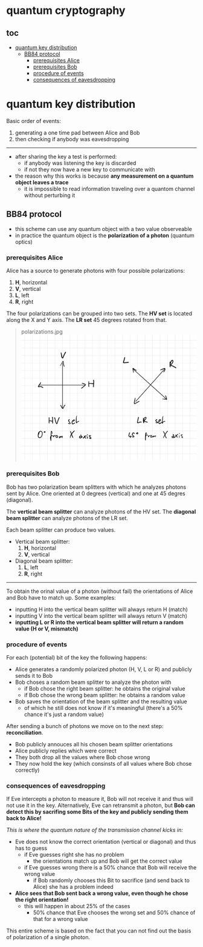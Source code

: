 # quantum cryptography

## toc

<!-- vim-markdown-toc GFM -->

* [quantum key distribution](#quantum-key-distribution)
  * [BB84 protocol](#bb84-protocol)
    * [prerequisites Alice](#prerequisites-alice)
    * [prerequisites Bob](#prerequisites-bob)
    * [procedure of events](#procedure-of-events)
    * [consequences of eavesdropping](#consequences-of-eavesdropping)

<!-- vim-markdown-toc -->

# quantum key distribution

Basic order of events:

1. generating a one time pad between Alice and Bob
2. then checking if anybody was eavesdropping

---

* after sharing the key a test is performed:
  * if anybody was listening the key is discarded
  * if not they now have a new key to communicate with
* the reason why this works is because **any measurement on a quantum object leaves a trace**
  * it is impossible to read information traveling over a quantom channel without perturbing it

## BB84 protocol

* this scheme can use any quantum object with a two value observeable
* in practice the quantum object is the **polarization of a photon** (quantum optics)

### prerequisites Alice

Alice has a source to generate photons with four possible polarizations:

1. **H**, horizontal
2. **V**, vertical
3. **L**, left
4. **R**, right

The four polarizations can be grouped into two sets.
The **HV set** is located along the X and Y axis. The **LR set** 45 degrees rotated from that.

> polarizations.jpg
<img src="media/polarizations.jpg"></img>


### prerequisites Bob

Bob has two polarization beam splitters with which he analyzes photons sent by Alice. One oriented at 0 degrees (vertical) and one at 45 degres (diagonal).

The **vertical beam splitter** can analyze photons of the HV set. The **diagonal beam splitter** can analyze photons of the LR set.

Each beam splitter can produce two values.
* Vertical beam splitter:
  1. **H**, horizontal
  2. **V**, vertical
* Diagonal beam splitter:
  1. **L**, left
  2. **R**, right

---

To obtain the orinal value of a photon (without fail) the orientations of Alice and Bob have to match up. Some examples:

* inputting H into the vertical beam splitter will always return H (match)
* inputting V into the vertical beam splitter will always return V (match)
* **inputting L or R into the vertical beam splitter will return a random value (H or V, mismatch)**

### procedure of events

For each (potential) bit of the key the following happens:

* Alice generates a randomly polarized photon (H, V, L or R) and publicly sends it to Bob
* Bob choses a random beam splitter to analyze the photon with
  * if Bob chose the right beam splitter: he obtains the original value
  * if Bob chose the wrong beam splitter: he obtains a random value
* Bob saves the orientation of the beam splitter and the resulting value 
  * of which he still does not know if it's meaningful (there's a 50% chance it's just a random value)

After sending a bunch of photons we move on to the next step: **reconciliation**.

* Bob publicly annouces all his chosen beam splitter orientations
* Alice publicly replies which were correct
* They both drop all the values where Bob chose wrong
* They now hold the key (which consinsts of all values where Bob chose correctly)

### consequences of eavesdropping

If Eve intercepts a photon to measure it, Bob will not receive it and thus will not use it in the key.
Alternatively, Eve can retransmit a photon, but **Bob can detect this by sacrifing some
Bits of the key and publicly sending them back to Alice!**

_This is where the quantum nature of the transmission channel kicks in:_

* Eve does not know the correct orientation (vertical or diagonal) and thus has to guess
  * if Eve guesses right she has no problem
    * the orientations match up and Bob will get the correct value
  * if Eve guesses wrong there is a 50% chance that Bob will receive the wrong value
    * if Bob randomly chooses this Bit to sacrifice (and send back to Alice) she has a problem indeed
* **Alice sees that Bob sent back a wrong value, even though he chose the right orientation!**
  * this will happen in about 25% of the cases
    * 50% chance that Eve chooses the wrong set and 50% chance of that for a wrong value

This entire scheme is based on the fact that you can not find out the basis of polarization of a single photon.
